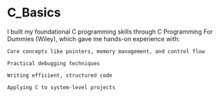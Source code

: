 # C_Basics

I built my foundational C programming skills through C Programming For Dummies (Wiley), which gave me hands-on experience with:

    Core concepts like pointers, memory management, and control flow

    Practical debugging techniques

    Writing efficient, structured code

    Applying C to system-level projects
